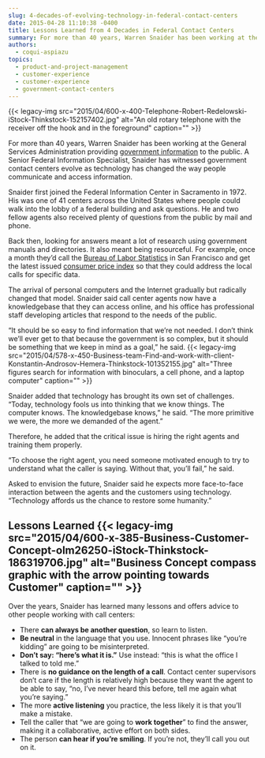 ```yaml
---
slug: 4-decades-of-evolving-technology-in-federal-contact-centers
date: 2015-04-28 11:10:38 -0400
title: Lessons Learned from 4 Decades in Federal Contact Centers
summary: For more than 40 years, Warren Snaider has been working at the General Services Administration providing government information to the public. A Senior Federal Information Specialist, Snaider has witnessed government contact centers evolve as technology has changed the way people communicate and access information. Snaider first joined the Federal Information Center in Sacramento in 1972.
authors:
  - coqui-aspiazu
topics:
  - product-and-project-management
  - customer-experience
  - customer-experience
  - government-contact-centers
---
```


{{< legacy-img src="2015/04/600-x-400-Telephone-Robert-Redelowski-iStock-Thinkstock-152157402.jpg" alt="An old rotary telephone with the receiver off the hook and in the foreground" caption="" >}} 

For more than 40 years, Warren Snaider has been working at the General Services Administration providing [government information](http://www.usa.gov/phone.shtml) to the public. A Senior Federal Information Specialist, Snaider has witnessed government contact centers evolve as technology has changed the way people communicate and access information.

Snaider first joined the Federal Information Center in Sacramento in 1972. His was one of 41 centers across the United States where people could walk into the lobby of a federal building and ask questions. He and two fellow agents also received plenty of questions from the public by mail and phone.

Back then, looking for answers meant a lot of research using government manuals and directories. It also meant being resourceful. For example, once a month they’d call the [Bureau of Labor Statistics](http://www.bls.gov/home.htm) in San Francisco and get the latest issued [consumer price index](http://www.bls.gov/cpi/) so that they could address the local calls for specific data.

The arrival of personal computers and the Internet gradually but radically changed that model. Snaider said call center agents now have a knowledgebase that they can access online, and his office has professional staff developing articles that respond to the needs of the public.

“It should be so easy to find information that we’re not needed. I don’t think we’ll ever get to that because the government is so complex, but it should be something that we keep in mind as a goal,” he said. {{< legacy-img src="2015/04/578-x-450-Business-team-Find-and-work-with-client-Konstantin-Androsov-Hemera-Thinkstock-101352155.jpg" alt="Three figures search for information with binoculars, a cell phone, and a laptop computer" caption="" >}} 

Snaider added that technology has brought its own set of challenges. “Today, technology fools us into thinking that we know things. The computer knows. The knowledgebase knows,” he said. “The more primitive we were, the more we demanded of the agent.”

Therefore, he added that the critical issue is hiring the right agents and training them properly.

“To choose the right agent, you need someone motivated enough to try to understand what the caller is saying. Without that, you’ll fail,” he said.

Asked to envision the future, Snaider said he expects more face-to-face interaction between the agents and the customers using technology. “Technology affords us the chance to restore some humanity.”

## Lessons Learned {{< legacy-img src="2015/04/600-x-385-Business-Customer-Concept-olm26250-iStock-Thinkstock-186319706.jpg" alt="Business Concept compass graphic with the arrow pointing towards Customer" caption="" >}} 

Over the years, Snaider has learned many lessons and offers advice to other people working with call centers:

  * There **can always be another question**, so learn to listen.
  * **Be neutral** in the language that you use. Innocent phrases like “you’re kidding” are going to be misinterpreted.
  * **Don’t say: “here’s what it is.”** Use instead: “this is what the office I talked to told me.”
  * There is **no guidance on the length of a call**. Contact center supervisors don’t care if the length is relatively high because they want the agent to be able to say, “no, I&#8217;ve never heard this before, tell me again what you’re saying.”
  * The more **active listening** you practice, the less likely it is that you’ll make a mistake.
  * Tell the caller that “we are going to **work together**” to find the answer, making it a collaborative, active effort on both sides.
  * The person **can hear if you’re smiling**. If you’re not, they’ll call you out on it.